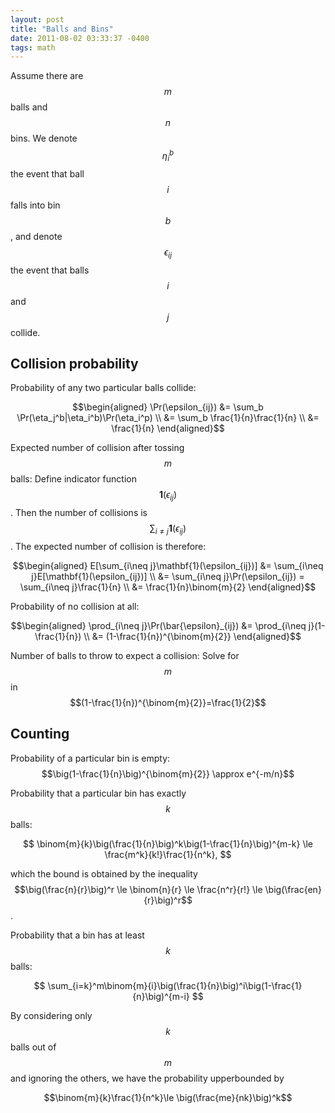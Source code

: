 ```yaml
---
layout: post
title: "Balls and Bins"
date: 2011-08-02 03:33:37 -0400
tags: math
---
```

Assume there are $$m$$ balls and $$n$$ bins. We denote $$\eta_{i}^b$$ the event that ball $$i$$ falls into bin $$b$$, and denote $$\epsilon_{ij}$$ the event that balls $$i$$ and $$j$$ collide.

## Collision probability

Probability of any two particular balls collide:

$$\begin{aligned}
\Pr(\epsilon_{ij}) &= \sum_b \Pr(\eta_j^b|\eta_i^b)\Pr(\eta_i^p)  \\
&= \sum_b \frac{1}{n}\frac{1}{n}  \\
&= \frac{1}{n}
\end{aligned}$$

Expected number of collision after tossing $$m$$ balls: Define indicator function $$\mathbf{1}(\epsilon_{ij})$$. Then the number of collisions is $$\sum_{i\neq j}\mathbf{1}(\epsilon_{ij})$$. The expected number of collision is therefore:

$$\begin{aligned}
E[\sum_{i\neq j}\mathbf{1}(\epsilon_{ij})] &= \sum_{i\neq j}E[\mathbf{1}(\epsilon_{ij})]  \\
&= \sum_{i\neq j}\Pr(\epsilon_{ij}) = \sum_{i\neq j}\frac{1}{n}  \\
&= \frac{1}{n}\binom{m}{2}
\end{aligned}$$

Probability of no collision at all:

$$\begin{aligned}
\prod_{i\neq j}\Pr(\bar{\epsilon}_{ij}) &= \prod_{i\neq j}(1-\frac{1}{n})  \\
&= (1-\frac{1}{n})^{\binom{m}{2}}
\end{aligned}$$

Number of balls to throw to expect a collision: Solve for $$m$$ in $$(1-\frac{1}{n})^{\binom{m}{2}}=\frac{1}{2}$$

## Counting

Probability of a particular bin is empty: $$\big(1-\frac{1}{n}\big)^{\binom{m}{2}} \approx e^{-m/n}$$

Probability that a particular bin has exactly $$k$$ balls:

$$
\binom{m}{k}\big(\frac{1}{n}\big)^k\big(1-\frac{1}{n}\big)^{m-k} \le \frac{m^k}{k!}\frac{1}{n^k},
$$

which the bound is obtained by the inequality $$\big(\frac{n}{r}\big)^r \le \binom{n}{r} \le \frac{n^r}{r!} \le \big(\frac{en}{r}\big)^r$$.

Probability that a bin has at least $$k$$ balls:

$$
\sum_{i=k}^m\binom{m}{i}\big(\frac{1}{n}\big)^i\big(1-\frac{1}{n}\big)^{m-i}
$$

By considering only $$k$$ balls out of $$m$$ and ignoring the others, we have the probability upperbounded by

$$\binom{m}{k}\frac{1}{n^k}\le \big(\frac{me}{nk}\big)^k$$
